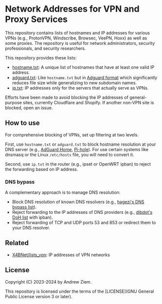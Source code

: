 # Network Addresses for VPN and Proxy Services

This repository contains lists of hostnames and IP addresses for various VPNs (e.g., ProtonVPN, Windscribe, Browsec, VeePN, Hoxx) as well as some proxies. The repository is useful for network administrators, security professionals, and security researchers.

This repository provides these lists:

* [hostname.txt](data/output/hostname.txt): A unique list of hostnames that have at least one valid IP address.
* [adguard.txt](data/output/adguard.txt): Like `hostname.txt` but in [Adguard format](https://adguard-dns.io/kb/general/dns-filtering-syntax/?utm_medium=ui) which significantly reduces file size while generalizing to new subdomain names.
* [ip.txt](data/output/ip.txt): IP addresses only for the servers that actually serve as VPNs.

Efforts have been made to avoid blocking the IP addresses of general-purpose sites, currently Cloudflare and Shopify. If another non-VPN site is blocked, open an issue.

## How to use

For comprehensive blocking of VPNs, set up filtering at two levels.

First, use `hostname.txt` or `adguard.txt` to block hostname resolution at your DNS server (e.g., [AdGuard Home](https://github.com/AdguardTeam/AdGuardHome), [Pi-hole](https://pi-hole.net/)). For use certain systems like dnsmasq or the Linux `/etc/hosts` file, you will need to convert it.

Second, use `ip.txt` in the router (e.g., ipset or OpenWRT ipban) to reject the forwarding based on IP address. 

### DNS bypass

A complementary approach is to manage DNS resolution:

* Block DNS resolution of known DNS resolvers (e.g., [hagezi's DNS bypass list](https://github.com/hagezi/dns-blocklists/?tab=readme-ov-file#bypass)).
* Reject forwarding to the IP addresses of DNS providers (e.g., [dibdot's DoH list](https://github.com/dibdot/DoH-IP-blocklists) with ipban).
* Reject forwarding of TCP and UDP ports 53 and 853 or redirect them to your DNS resolver.

## Related

* [X4BNet/lists_vpn](https://github.com/X4BNet/lists_vpn): IP addresses of VPN networks

## License

Copyright (C) 2023-2024 by Andrew Ziem.

This repository is licensed under the terms of the [LICENSE](GNU General Public License version 3 or later).
